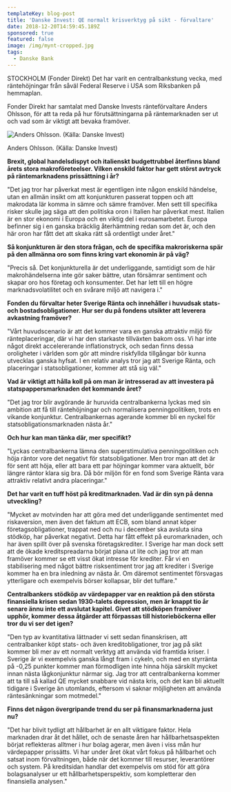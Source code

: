 ```yaml
---
templateKey: blog-post
title: 'Danske Invest: QE normalt krisverktyg på sikt - förvaltare'
date: 2018-12-20T14:59:45.189Z
sponsored: true
featured: false
image: /img/mynt-cropped.jpg
tags:
  - Danske Bank
---
```

STOCKHOLM (Fonder Direkt) Det har varit en centralbankstung vecka, med räntehöjningar från såväl Federal Reserve i USA som Riksbanken på hemmaplan.

Fonder Direkt har samtalat med Danske Invests ränteförvaltare Anders Ohlsson, för att ta reda på hur förutsättningarna på räntemarknaden ser ut och vad som är viktigt att bevaka framöver.

![Anders Ohlsson. (Källa: Danske Invest)](/img/anders.png)

<span class="image-caption">Anders Ohlsson. (Källa: Danske Invest)</span>

**Brexit, global handelsdispyt och italienskt budgettrubbel återfinns bland årets stora makroföreteelser. Vilken enskild faktor har gett störst avtryck på räntemarknadens prissättning i år?**

"Det jag tror har påverkat mest är egentligen inte någon enskild händelse, utan en allmän insikt om att konjunkturen passerat toppen och att makrodata lär komma in sämre och sämre framöver. Men sett till specifika risker skulle jag säga att den politiska oron i Italien har påverkat mest. Italien är en stor ekonomi i Europa och en viktig del i eurosamarbetet. Europa befinner sig i en ganska bräcklig återhämtning redan som det är, och den här oron har fått det att skaka rätt så ordentligt under året."

**Så konjunkturen är den stora frågan, och de specifika makroriskerna spär på den allmänna oro som finns kring vart ekonomin är på väg?**

"Precis så. Det konjunkturella är det underliggande, samtidigt som de här makrohändelserna inte gör saker bättre, utan försämrar sentiment och skapar oro hos företag och konsumenter. Det har lett till en högre marknadsvolatilitet och en svårare miljö att navigera i."

**Fonden du förvaltar heter Sverige Ränta och innehåller i huvudsak stats- och bostadsobligationer. Hur ser du på fondens utsikter att leverera avkastning framöver?**

"Vårt huvudscenario är att det kommer vara en ganska attraktiv miljö för ränteplaceringar, där vi har den starkaste tillväxten bakom oss. Vi har inte något direkt accelererande inflationstryck, och sedan finns dessa oroligheter i världen som gör att mindre riskfyllda tillgångar bör kunna utvecklas ganska hyfsat. I en relativ analys tror jag att Sverige Ränta, och placeringar i statsobligationer, kommer att stå sig väl."

**Vad är viktigt att hålla koll på om man är intresserad av att investera på statspappersmarknaden det kommande året?**

"Det jag tror blir avgörande är huruvida centralbankerna lyckas med sin ambition att få till räntehöjningar och normalisera penningpolitiken, trots en vikande konjunktur. Centralbankernas agerande kommer bli en nyckel för statsobligationsmarknaden nästa år."

**Och hur kan man tänka där, mer specifikt?**

"Lyckas centralbankerna lämna den superstimulativa penningpolitiken och höja räntor vore det negativt för statsobligationer. Men tror man att det är för sent att höja, eller att bara ett par höjningar kommer vara aktuellt, bör längre räntor klara sig bra. Då bör miljön för en fond som Sverige Ränta vara attraktiv relativt andra placeringar."

**Det har varit en tuff höst på kreditmarknaden. Vad är din syn på denna utveckling?**

"Mycket av motvinden har att göra med det underliggande sentimentet med riskaversion, men även det faktum att ECB, som bland annat köper företagsobligationer, trappat ned och nu i december ska avsluta sina stödköp, har påverkat negativt. Detta har fått effekt på euromarknaden, och har även spillt över på svenska företagskrediter. I Sverige har man dock sett att de ökade kreditspreadarna börjat plana ut lite och jag tror att man framöver kommer se ett visst ökat intresse för krediter. Får vi en stabilisering med något bättre risksentiment tror jag att krediter i Sverige kommer ha en bra inledning av nästa år. Om däremot sentimentet försvagas ytterligare och exempelvis börser kollapsar, blir det tuffare."

**Centralbankers stödköp av värdepapper var en reaktion på den största finansiella krisen sedan 1930-talets depression, men är knappt tio år senare ännu inte ett avslutat kapitel. Givet att stödköpen framöver upphör, kommer dessa åtgärder att förpassas till historieböckerna eller tror du vi ser det igen?**

"Den typ av kvantitativa lättnader vi sett sedan finanskrisen, att centralbanker köpt stats- och även kreditobligationer, tror jag på sikt kommer bli mer av ett normalt verktyg att använda vid framtida kriser. I Sverige är vi exempelvis ganska långt fram i cykeln, och med en styrränta på -0,25 punkter kommer man förmodligen inte hinna höja särskilt mycket innan nästa lågkonjunktur närmar sig. Jag tror att centralbankerna kommer att ta till så kallad QE mycket snabbare vid nästa kris, och det kan bli aktuellt tidigare i Sverige än utomlands, eftersom vi saknar möjligheten att använda räntesänkningar som motmedel."

**Finns det någon övergripande trend du ser på finansmarknaderna just nu?**

"Det har blivit tydligt att hållbarhet är en allt viktigare faktor. Hela marknaden drar åt det hållet, och de senaste åren har hållbarhetsaspekten börjat reflekteras alltmer i hur bolag agerar, men även i viss mån hur värdepapper prissätts. Vi har under året ökat vårt fokus på hållbarhet och satsat inom förvaltningen, både när det kommer till resurser, leverantörer och system. På kreditsidan handlar det exempelvis om stöd för att göra bolagsanalyser ur ett hållbarhetsperspektiv, som kompletterar den finansiella analysen."
